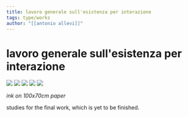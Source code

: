 ```yaml
---
title: lavoro generale sull'esistenza per interazione
tags: type/works
author: "[[antonio allevi]]"
---
```

# lavoro generale sull'esistenza per interazione

<img src="/assets/input/n.1.PNG">



<img src="/assets/input/n.2.PNG">



<img src="/assets/input/n.3.PNG">



<img src="/assets/input/n.4.PNG">



<img src="/assets/input/n.5.PNG">



_ink on 100x70cm paper_

studies for the final work, which is yet to be finished.
